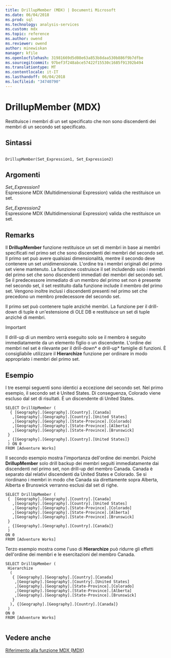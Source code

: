 ```yaml
---
title: DrillupMember (MDX) | Documenti Microsoft
ms.date: 06/04/2018
ms.prod: sql
ms.technology: analysis-services
ms.custom: mdx
ms.topic: reference
ms.author: owend
ms.reviewer: owend
author: minewiskan
manager: kfile
ms.openlocfilehash: 31981669d5d08e63a853b8daa530b886f9b7dfbe
ms.sourcegitcommit: 97bef3f248abce57422f15530c1685f91392b494
ms.translationtype: MT
ms.contentlocale: it-IT
ms.lasthandoff: 06/04/2018
ms.locfileid: "34740790"
---
```

# <a name="drillupmember-mdx"></a>DrillupMember (MDX)


  Restituisce i membri di un set specificato che non sono discendenti dei membri di un secondo set specificato.  
  
## <a name="syntax"></a>Sintassi  
  
```  
  
DrillupMember(Set_Expression1, Set_Expression2)   
```  
  
## <a name="arguments"></a>Argomenti  
 *Set_Expression1*  
 Espressione MDX (Multidimensional Expression) valida che restituisce un set.  
  
 *Set_Expression2*  
 Espressione MDX (Multidimensional Expression) valida che restituisce un set.  
  
## <a name="remarks"></a>Remarks  
 Il **DrillupMember** funzione restituisce un set di membri in base ai membri specificati nel primo set che sono discendenti dei membri del secondo set. Il primo set può avere qualsiasi dimensionalità, mentre il secondo deve contenere un set unidimensionale. L'ordine tra i membri originali del primo set viene mantenuto. La funzione costruisce il set includendo solo i membri del primo set che sono discendenti immediati dei membri del secondo set. Se il predecessore immediato di un membro del primo set non è presente nel secondo set, il set restituito dalla funzione include il membro del primo set. Vengono inoltre inclusi i discendenti presenti nel primo set che precedono un membro predecessore del secondo set.  
  
 Il primo set può contenere tuple anziché membri. La funzione per il drill-down di tuple è un'estensione di OLE DB e restituisce un set di tuple anziché di membri.  
  
> [!IMPORTANT]  
>  Il drill-up di un membro verrà eseguito solo se il membro è seguito immediatamente da un elemento figlio o un discendente. L'ordine dei membri nel set è rilevante per il drill-down\* e drill-up\* famiglie di funzioni. È consigliabile utilizzare il **Hierarchize** funzione per ordinare in modo appropriato i membri del primo set.  
  
## <a name="example"></a>Esempio  
 I tre esempi seguenti sono identici a eccezione del secondo set. Nel primo esempio, il secondo set è United States. Di conseguenza, Colorado viene escluso dal set di risultati. È un discendente di United States.  
  
```  
SELECT DrillUpMember (   
  { [Geography].[Geography].[Country].[Canada]   
   ,[Geography].[Geography].[Country].[United States]   
   ,[Geography].[Geography].[State-Province].[Colorado]   
   ,[Geography].[Geography].[State-Province].[Alberta]   
   ,[Geography].[Geography].[State-Province].[Brunswick]    
 }   
 , {[Geography].[Geography].[Country].[United States]}   
 ) ON 0   
FROM [Adventure Works]  
```  
  
 Il secondo esempio mostra l'importanza dell'ordine dei membri. Poiché **DrillupMember** solo drill backup dei membri seguiti immediatamente dai discendenti nel primo set, non drill-up del membro Canada. Canada è separato dal relativi discendenti da United States e Colorado. Se si riordinano i membri in modo che Canada sia direttamente sopra Alberta, Alberta e Brunswick verranno esclusi dal set di righe.  
  
```  
SELECT DrillUpMember (   
 {  [Geography].[Geography].[Country].[Canada]   
   ,[Geography].[Geography].[Country].[United States]   
   ,[Geography].[Geography].[State-Province].[Colorado]   
   ,[Geography].[Geography].[State-Province].[Alberta]   
   ,[Geography].[Geography].[State-Province].[Brunswick]    
 }   
 , {[Geography].[Geography].[Country].[Canada]}   
 )   
ON 0   
FROM [Adventure Works]  
```  
  
 Terzo esempio mostra come l'uso di **Hierarchize** può ridurre gli effetti dell'ordine dei membri e le esercitazioni del membro Canada.  
  
```  
SELECT DrillUpMember (   
 Hierarchize   
  (   
   { [Geography].[Geography].[Country].[Canada]   
    ,[Geography].[Geography].[Country].[United States]   
    ,[Geography].[Geography].[State-Province].[Colorado]   
    ,[Geography].[Geography].[State-Province].[Alberta]   
    ,[Geography].[Geography].[State-Province].[Brunswick]    
   }   
  ), {[Geography].[Geography].[Country].[Canada]}   
 )   
ON 0   
FROM [Adventure Works]  
  
```  
  
## <a name="see-also"></a>Vedere anche  
 [Riferimento alla funzione MDX &#40;MDX&#41;](../mdx/mdx-function-reference-mdx.md)  
  
  

